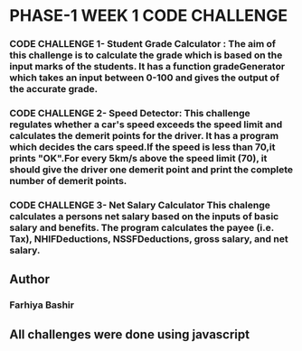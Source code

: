# PHASE-1 WEEK 1 CODE CHALLENGE

### CODE CHALLENGE 1- Student Grade Calculator :    The aim of this challenge is to calculate the grade which is based on the input marks of the students. It has a function gradeGenerator which takes an input between 0-100 and gives the output of the accurate grade.

### CODE CHALLENGE 2- Speed Detector:     This challenge regulates whether a car's speed exceeds the speed limit and calculates the demerit points for the driver. It has a program which decides the cars speed.If the speed is less than 70,it prints "OK".For every 5km/s above the speed limit (70), it should give the driver one demerit point and print the complete number of demerit points.

### CODE CHALLENGE 3- Net Salary Calculator This chalenge calculates a persons net salary based on the inputs of basic salary and benefits. The program calculates the payee (i.e. Tax), NHIFDeductions, NSSFDeductions, gross salary, and net salary.

## Author 
### Farhiya Bashir 

## All challenges were done using javascript
